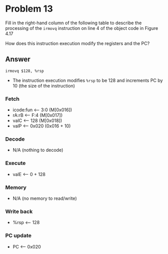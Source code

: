 # Problem 13

Fill in the right-hand column of the following table to describe the processing of
the `irmovq` instruction on line 4 of the object code in Figure 4.17

How does this instruction execution modify the registers and the PC?

## Answer

`irmovq $128, %rsp`

- The instruction execution modifies `%rsp` to be 128 and increments PC by 10 (the size of the instruction)

### Fetch

- icode:fun <-- 3:0 (M[0x016])
- rA:rB <-- F:4 (M[0x017])
- valC <-- 128 (M[0x018])
- valP <-- 0x020 (0x016 + 10)

### Decode

- N/A (nothing to decode)

### Execute

- valE <-- 0 + 128

### Memory

- N/A (no memory to read/write)

### Write back

- %rsp <-- 128

### PC update

- PC <-- 0x020
